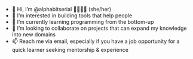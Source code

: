 - 👋 Hi, I’m @alphabitserial 🏳️‍🌈🏳️‍⚧️ (she/her)
- 👀 I’m interested in building tools that help people
- 🌱 I’m currently learning programming from the bottom-up
- 💞️ I’m looking to collaborate on projects that can expand my knowledge into new domains
- 📫 Reach me via email, especially if you have a job opportunity for a quick learner seeking mentorship & experience
